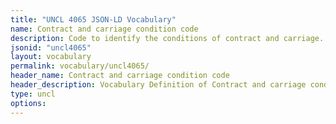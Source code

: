 ```yaml
---
title: "UNCL 4065 JSON-LD Vocabulary"
name: Contract and carriage condition code
description: Code to identify the conditions of contract and carriage.
jsonid: "uncl4065"
layout: vocabulary
permalink: vocabulary/uncl4065/
header_name: Contract and carriage condition code
header_description: Vocabulary Definition of Contract and carriage condition code semantics in HTML format. JSON-LD format is available at [uncl4065.jsonld](https://edi3.org/vocabulary/uncl4065.jsonld)
type: uncl
options:
---
```

